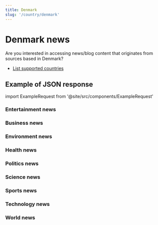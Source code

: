 ```yaml
---
title: Denmark
slug: '/country/denmark'
---
```


# Denmark news

Are you interested in accessing news/blog content that originates from sources based in Denmark?

- [List supported countries](/get-articles/countries)

## Example of JSON response

import ExampleRequest from '@site/src/components/ExampleRequest'

### Entertainment news
<ExampleRequest url="https://apitube.io/v1/news/articles?limit=2&category=news/Arts_and_Entertainment&country=dk"></ExampleRequest>

### Business news
<ExampleRequest url="https://apitube.io/v1/news/articles?limit=2&category=news/Business&country=dk"></ExampleRequest>

### Environment news
<ExampleRequest url="https://apitube.io/v1/news/articles?limit=2&category=news/Environment&country=dk"></ExampleRequest>

### Health news
<ExampleRequest url="https://apitube.io/v1/news/articles?limit=2&category=news/Health&country=dk"></ExampleRequest>

### Politics news
<ExampleRequest url="https://apitube.io/v1/news/articles?limit=2&category=news/Politics&country=dk"></ExampleRequest>

### Science news
<ExampleRequest url="https://apitube.io/v1/news/articles?limit=2&category=news/Science&country=dk"></ExampleRequest>

### Sports news
<ExampleRequest url="https://apitube.io/v1/news/articles?limit=2&category=news/Sports&country=dk"></ExampleRequest>

### Technology news
<ExampleRequest url="https://apitube.io/v1/news/articles?limit=2&category=news/Technology&country=dk"></ExampleRequest>

### World news
<ExampleRequest url="https://apitube.io/v1/news/articles?limit=2&category=news/World&country=dk"></ExampleRequest>
